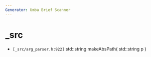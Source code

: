 ```yaml
---
Generator: Umba Brief Scanner
---
```


# _src

- `[_src/arg_parser.h:922]`
  std::string makeAbsPath( std::string p )

